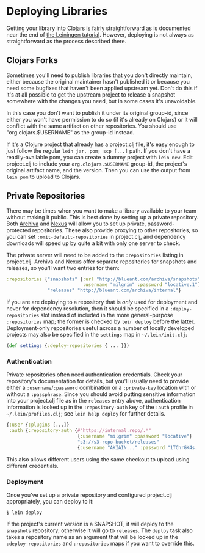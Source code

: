 # Deploying Libraries

Getting your library into [Clojars](http://clojars.org) is fairly
straightforward as is documented near the end of
[the Leiningen tutorial](https://github.com/technomancy/leiningen/blob/stable/doc/TUTORIAL.md).
However, deploying is not always as straightforward as the process
described there.

<!-- TODO: make this fit in here:
Speaking of the local repository, all the dependencies you pull in
using Leiningen or Maven get cached in `$HOME/.m2/repository` since
Leiningen uses the same library as Maven under the covers. You can
install the current project in the local repository with this command:

    $ lein install

    Wrote ~/src/my-stuff/target/pom.xml
    [INFO] Installing my-stuff-0.1.0-SNAPSHOT.jar to ~/.m2/repository/myproject/myproject/0.1.0-SNAPSHOT/myproject-0.1.0-SNAPSHOT.jar
-->

## Clojars Forks

Sometimes you'll need to publish libraries that you don't directly
maintain, either because the original maintainer hasn't published it
or because you need some bugfixes that haven't been applied upstream
yet. Don't do this if it's at all possible to get the upstream project
to release a snapshot somewhere with the changes you need, but in some
cases it's unavoidable.

In this case you don't want to publish it under its original group-id,
since either you won't have permission to do so (if it's already on
Clojars) or it will conflict with the same artifact on other
repositories. You should use "org.clojars.$USERNAME" as the group-id
instead.

If it's a Clojure project that already has a project.clj file, it's
easy enough to just follow the regular `lein jar, pom; scp [...]`
path. If you don't have a readily-available pom, you can create a
dummy project with `lein new`. Edit project.clj to include your
`org.clojars.$USERNAME` group-id, the project's original artifact name,
and the version. Then you can use the output from `lein pom` to upload
to Clojars.

## Private Repositories

There may be times when you want to make a library available to your
team without making it public. This is best done by setting up a
private repository. Both [Archiva](http://archiva.apache.org/)
and [Nexus](http://nexus.sonatype.org/) will allow you to set up
private, password-protected repositories. These also provide proxying
to other repositories, so you can set `:omit-default-repositories`
in project.clj, and dependency downloads will speed up by quite a bit
with only one server to check.

The private server will need to be added to the `:repositories`
listing in project.clj. Archiva and Nexus offer separate repositories
for snapshots and releases, so you'll want two entries for them:

```clj
:repositories {"snapshots" {:url "http://blueant.com/archiva/snapshots"
                            :username "milgrim" :password "locative.1"}
               "releases" "http://blueant.com/archiva/internal"}
```

If you are are deploying to a repository that is _only_ used for deployment
and never for dependency resolution, then it should be specified in a
`:deploy-repositories` slot instead of included in the more general-purpose
`:repositories` map; the former is checked by `lein deploy` before the latter.
Deployment-only repositories useful across a number of locally developed
projects may also be specified in the `settings` map in `~/.lein/init.clj`:

```clj
(def settings {:deploy-repositories { ... }})
```

### Authentication

Private repositories often need authentication credentials. Check your
repository's documentation for details, but you'll usually need to
provide either a `:username`/`:password` combination or a
`:private-key` location with or without a `:passphrase`. Since you
should avoid putting sensitive information into your project.clj file
as in the `releases` entry above, authentication information is
looked up in the `:repository-auth` key of the `:auth` profile in
`~/.lein/profiles.clj`; see `lein help deploy` for further details.

```clj
{:user {:plugins [...]}
 :auth {:repository-auth {#"https://internal.repo/.*"
                          {:username "milgrim" :password "locative"}
                          "s3://s3-repo-bucket/releases"
                          {:username "AKIAIN..." :password "1TChrGK4s..."}}}}
```

This also allows different users using the same checkout to upload
using different credentials.

### Deployment

Once you've set up a private repository and configured project.clj
appropriately, you can deploy to it:

    $ lein deploy

If the project's current version is a SNAPSHOT, it will deploy to the
`snapshots` repository; otherwise it will go to `releases`. The
`deploy` task also takes a repository name as an argument that will be
looked up in the `:deploy-repositories` and `:repositories` maps if
you want to override this.
